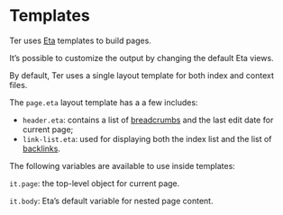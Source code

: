 # Templates

Ter uses [Eta](https://eta.js.org/) templates to build pages.

It’s possible to customize the output by changing the default Eta views.

By default, Ter uses a single layout template for both index and context files.

The `page.eta` layout template has a a few includes:

- `header.eta`: contains a list of [breadcrumbs](breadcrumbs.md) and the last
  edit date for current page;
- `link-list.eta`: used for displaying both the index list and the list of
  [backlinks](backlinks.md).

The following variables are available to use inside templates:

`it.page`: the top-level object for current page.

`it.body`: Eta’s default variable for nested page content.
